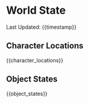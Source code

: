 # World State
Last Updated: {{timestamp}}

## Character Locations
{{character_locations}}

## Object States
{{object_states}}

